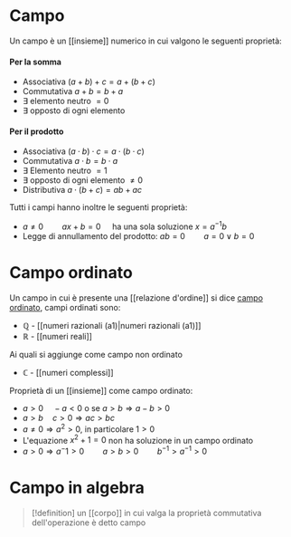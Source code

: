 # Campo
Un campo è un [[insieme]] numerico in cui valgono le seguenti proprietà:

#### Per la somma
- Associativa
	$(a+b) + c = a + (b+c)$
- Commutativa
	$a+b =b + a$
- $\exists$ elemento neutro $= 0$
- $\exists$ opposto di ogni elemento

#### Per il prodotto
- Associativa
	$(a\cdot b)\cdot c = a\cdot(b\cdot c)$
- Commutativa
	$a\cdot b = b \cdot a$
- $\exists$ Elemento neutro $= 1$
- $\exists$ opposto di ogni elemento $\neq 0$
- Distributiva
	$a\cdot(b+c) = ab + ac$


Tutti i campi hanno inoltre le seguenti proprietà:
- $a \neq 0\quad\quad ax+b = 0\quad$ ha una sola soluzione $x = a^{-1}b$ 
- Legge di annullamento del prodotto: $ab = 0\quad\quad a = 0 \lor b = 0$



# Campo ordinato
Un campo in cui è presente una [[relazione d'ordine]] si dice <u>campo ordinato</u>, campi ordinati sono:
- $\mathbb Q$ - [[numeri razionali (a1)|numeri razionali (a1)]]
- $\mathbb R$ - [[numeri reali]]

Ai quali si aggiunge come campo non ordinato
- $\mathbb C$ - [[numeri complessi]]
 
Proprietà di un [[insieme]] come campo ordinato:
- $a > 0\quad -a < 0$ o se $a > b \Rightarrow a - b > 0$
- $a > b \quad c > 0 \Rightarrow ac > bc$
- $a \neq 0 \Rightarrow a^2 > 0$, in particolare $1 > 0$
-  L'equazione $x^2+1 = 0$ non ha soluzione in un campo ordinato
- $a > 0 \Rightarrow a^-1 > 0\quad\quad a > b > 0\quad\quad b^{-1}>a^{-1}>0$

# Campo in algebra
>[!definition]
>un [[corpo]] in cui valga la proprietà commutativa dell'operazione è detto campo
